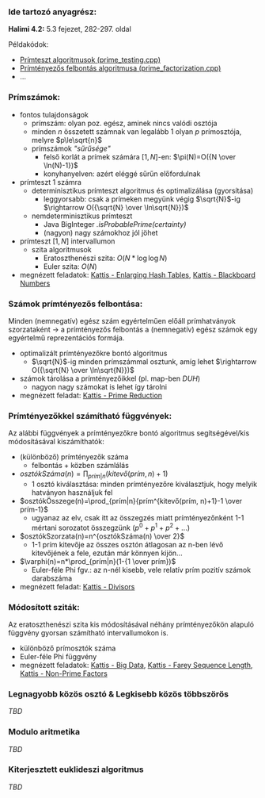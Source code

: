 ### Ide tartozó anyagrész:

**Halimi 4.2:** 5.3 fejezet, 282-297. oldal

Példakódok:

- [Prímteszt algoritmusok (prime_testing.cpp)](prime_testing.cpp)
- [Prímtényezős felbontás algoritmusa (prime_factorization.cpp)](prime_factorization.cpp)
- ...

### Prímszámok:

- fontos tulajdonságok
    - prímszám: olyan poz. egész, aminek nincs valódi osztója
    - minden $n$ összetett számnak van legalább 1 olyan $p$ prímosztója, melyre $p\le\sqrt{n}$
    - prímszámok *"sűrűsége"*
        - felső korlát a prímek számára $[1, N]$-en: $\pi(N)=O({N \over \ln(N)-1})$
        - konyhanyelven: azért eléggé sűrűn előfordulnak
- prímteszt 1 számra
    - determinisztikus prímteszt algoritmus és optimalizálása (gyorsítása)
        - leggyorsabb: csak a prímeken megyünk végig $\sqrt{N}$-ig $\rightarrow O({\sqrt{N} \over \ln\sqrt{N}})$
    - nemdeterminisztikus prímteszt
        - Java BigInteger *.isProbablePrime(certainty)*
        - (nagyon) nagy számokhoz jól jöhet
- prímteszt $[1, N]$ intervallumon
    - szita algoritmusok
        - Eratoszthenészi szita: $O(N*\log\log{N})$
        - Euler szita: $O(N)$
- megnézett feladatok:
[Kattis - Enlarging Hash Tables](https://open.kattis.com/problems/enlarginghashtables),
[Kattis - Blackboard Numbers](https://open.kattis.com/problems/primes2)

### Számok prímtényezős felbontása:

Minden (nemnegatív) egész szám egyértelműen előáll prímhatványok szorzataként $\rightarrow$ a prímtényezős felbontás a (nemnegatív) egész számok egy egyértelmű reprezentációs formája.

- optimalizált prímtényezőkre bontó algoritmus
    - $\sqrt{N}$-ig minden prímszámmal osztunk, amíg lehet $\rightarrow O({\sqrt{N} \over \ln\sqrt{N}})$
- számok tárolása a prímtényezőikkel (pl. map-ben *DUH*)
    - nagyon nagy számokat is lehet így tárolni
- megnézett feladat:
[Kattis - Prime Reduction](https://open.kattis.com/problems/primereduction)

### Prímtényezőkkel számítható függvények:

Az alábbi függvények a prímtényezőkre bontó algoritmus segítségével/kis módosításával kiszámíthatók:

- (különböző) prímtényezők száma
    - felbontás + közben számlálás<br>
- $osztókSzáma(n)=\prod_{prím|n}(kitevő(prím, n)+1)$
    - 1 osztó kiválasztása: minden prímtényezőre kiválasztjuk, hogy melyik hatványon használjuk fel
- $osztókÖsszege(n)=\prod_{prím|n}{prím^{kitevő(prím, n)+1}-1 \over prím-1}$
    - ugyanaz az elv, csak itt az összegzés miatt prímtényezőnként 1-1 mértani sorozatot összegzünk ($p^{0}+p^{1}+p^{2}+...$)
- $osztókSzorzata(n)=n^{osztókSzáma(n) \over 2}$
    - 1-1 prím kitevője az összes osztón átlagosan az n-ben lévő kitevőjének a fele, ezután már könnyen kijön...
- $\varphi(n)=n*\prod_{prím|n}(1-{1 \over prím})$
    - Euler-féle Phi fgv.: az n-nél kisebb, vele relatív prím pozitív számok darabszáma
- megnézett feladat:
[Kattis - Divisors](https://open.kattis.com/problems/divisors)

### Módosított sziták:

Az eratoszthenészi szita kis módosításával néhány prímtényezőkön alapuló függvény gyorsan számítható intervallumokon is.

- különböző prímosztók száma
- Euler-féle Phi függvény
- megnézett feladatok:
[Kattis - Big Data](https://open.kattis.com/problems/data),
[Kattis - Farey Sequence Length](https://open.kattis.com/problems/farey),
[Kattis - Non-Prime Factors](https://open.kattis.com/problems/nonprimefactors)

### Legnagyobb közös osztó & Legkisebb közös többszörös

*TBD*

### Modulo aritmetika

*TBD*

### Kiterjesztett euklideszi algoritmus

*TBD*
